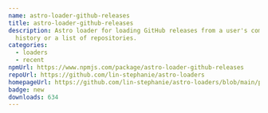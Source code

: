 ```yaml
---
name: astro-loader-github-releases
title: astro-loader-github-releases
description: Astro loader for loading GitHub releases from a user's commit
  history or a list of repositories.
categories:
  - loaders
  - recent
npmUrl: https://www.npmjs.com/package/astro-loader-github-releases
repoUrl: https://github.com/lin-stephanie/astro-loaders
homepageUrl: https://github.com/lin-stephanie/astro-loaders/blob/main/packages/astro-loader-github-releases/
badge: new
downloads: 634
---
```

